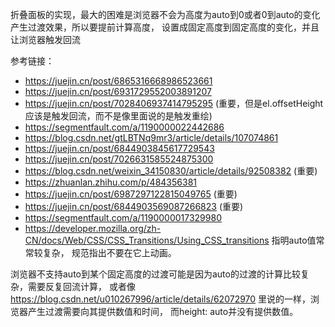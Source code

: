
折叠面板的实现，最大的困难是浏览器不会为高度为auto到0或者0到auto的变化产生过渡效果，所以要提前计算高度，
设置成固定高度到固定高度的变化，并且让浏览器触发回流

参考链接：
* https://juejin.cn/post/6865316668986523661
* https://juejin.cn/post/6931729552003891207
* https://juejin.cn/post/7028406937414795295 (重要，但是el.offsetHeight应该是触发回流，而不是像里面说的是触发重绘)
* https://segmentfault.com/a/1190000022442686
* https://blog.csdn.net/gtLBTNq9mr3/article/details/107074861
* https://juejin.cn/post/6844903845617729543
* https://juejin.cn/post/7026631585524875300
* https://blog.csdn.net/weixin_34150830/article/details/92508382 (重要)
* https://zhuanlan.zhihu.com/p/484356381
* https://juejin.cn/post/6987297122815049765 (重要)
* https://juejin.cn/post/6844903569087266823 (重要)
* https://segmentfault.com/a/1190000017329980
* https://developer.mozilla.org/zh-CN/docs/Web/CSS/CSS_Transitions/Using_CSS_transitions 指明auto值常常较复杂，
规范指出不要在它上动画。 

浏览器不支持auto到某个固定高度的过渡可能是因为auto的过渡的计算比较复杂，需要反复回流计算， 或者像
https://blog.csdn.net/u010267996/article/details/62072970 里说的一样，浏览器产生过渡需要向其提供数值和时间，
而height: auto并没有提供数值。